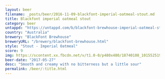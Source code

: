 ```yaml
---
layout: beer
filename: _posts/beer/2016-11-09-blackfont-imperial-oatmeal-stout.md
title: Blackfont imperial oatmeal stout
category: beer
untappd: "https://untappd.com/b/blackfont-brewhouse-imperial-oatmeal-stout/1807510"
country: "Australia"
brewery: "BlackFont Brewhouse"
breweryURL: "/brewery/blackfont-brewhouse.html"
style: "Stout - Imperial Oatmeal"
score: 9
img: https://scontent.xx.fbcdn.net/v/t1.0-0/p480x480/18740108_10155251932518745_3397024620612231724_n.jpg?oh=3fd388dfdf025d28a4b2a3e73ffaf0e8&oe=5B3A5749
beer-date: "2017-05-27"
desc: "Smooth and creamy with no bitterness but a little sour"
permalink: /beer/:title.html
---
```

